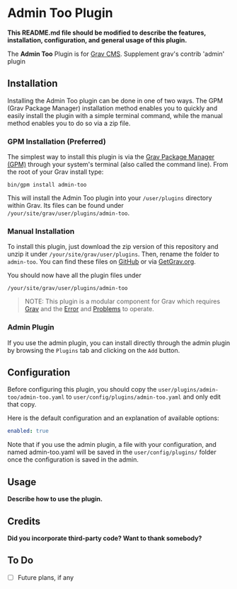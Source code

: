 # Admin Too Plugin

**This README.md file should be modified to describe the features, installation, configuration, and general usage of this plugin.**

The **Admin Too** Plugin is for [Grav CMS](http://github.com/getgrav/grav). Supplement grav's contrib 'admin' plugin

## Installation

Installing the Admin Too plugin can be done in one of two ways. The GPM (Grav Package Manager) installation method enables you to quickly and easily install the plugin with a simple terminal command, while the manual method enables you to do so via a zip file.

### GPM Installation (Preferred)

The simplest way to install this plugin is via the [Grav Package Manager (GPM)](http://learn.getgrav.org/advanced/grav-gpm) through your system's terminal (also called the command line).  From the root of your Grav install type:

    bin/gpm install admin-too

This will install the Admin Too plugin into your `/user/plugins` directory within Grav. Its files can be found under `/your/site/grav/user/plugins/admin-too`.

### Manual Installation

To install this plugin, just download the zip version of this repository and unzip it under `/your/site/grav/user/plugins`. Then, rename the folder to `admin-too`. You can find these files on [GitHub](https://github.com/neh/grav-plugin-admin-too) or via [GetGrav.org](http://getgrav.org/downloads/plugins#extras).

You should now have all the plugin files under

    /your/site/grav/user/plugins/admin-too
	
> NOTE: This plugin is a modular component for Grav which requires [Grav](http://github.com/getgrav/grav) and the [Error](https://github.com/getgrav/grav-plugin-error) and [Problems](https://github.com/getgrav/grav-plugin-problems) to operate.

### Admin Plugin

If you use the admin plugin, you can install directly through the admin plugin by browsing the `Plugins` tab and clicking on the `Add` button.

## Configuration

Before configuring this plugin, you should copy the `user/plugins/admin-too/admin-too.yaml` to `user/config/plugins/admin-too.yaml` and only edit that copy.

Here is the default configuration and an explanation of available options:

```yaml
enabled: true
```

Note that if you use the admin plugin, a file with your configuration, and named admin-too.yaml will be saved in the `user/config/plugins/` folder once the configuration is saved in the admin.

## Usage

**Describe how to use the plugin.**

## Credits

**Did you incorporate third-party code? Want to thank somebody?**

## To Do

- [ ] Future plans, if any

